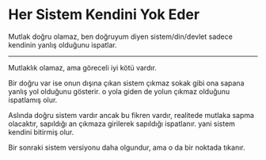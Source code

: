 # Her Sistem Kendini Yok Eder

Mutlak doğru olamaz, ben doğruyum diyen sistem/din/devlet sadece kendinin yanlış olduğunu ispatlar.

---

Mutlaklık olamaz, ama göreceli iyi kötü vardır.

Bir doğru var ise onun dışına çıkan sistem çıkmaz sokak gibi ona sapana yanlış yol olduğunu gösterir. o yola giden de yolun çıkmaz olduğunu ispatlamış olur.

Aslında doğru sistem vardır ancak bu fikren vardır, realitede mutlaka sapma olacaktır, sapıldığı an çıkmaza girilerek sapıldığı ispatlanır. yani sistem kendini bitirmiş olur.

Bir sonraki sistem versiyonu daha olgundur, ama o da bir noktada tıkanır.
